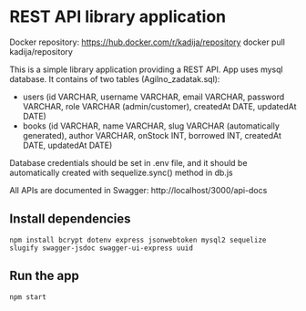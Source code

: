 
# REST API library application
Docker repository: 
https://hub.docker.com/r/kadija/repository
docker pull kadija/repository

This is a simple library application providing a REST
API. 
App uses mysql database. It contains of two tables (Agilno_zadatak.sql):
 - users (id VARCHAR, username VARCHAR, email VARCHAR, password VARCHAR, role VARCHAR (admin/customer), createdAt DATE, updatedAt DATE)
 - books (id VARCHAR, name VARCHAR, slug VARCHAR (automatically generated), author VARCHAR, onStock INT, borrowed INT, createdAt DATE, updatedAt DATE)
 
 Database credentials should be set in .env file, and it should be automatically created with sequelize.sync() method in db.js

All APIs are documented in Swagger: http://localhost/3000/api-docs

## Install dependencies

    npm install bcrypt dotenv express jsonwebtoken mysql2 sequelize slugify swagger-jsdoc swagger-ui-express uuid

## Run the app

    npm start

